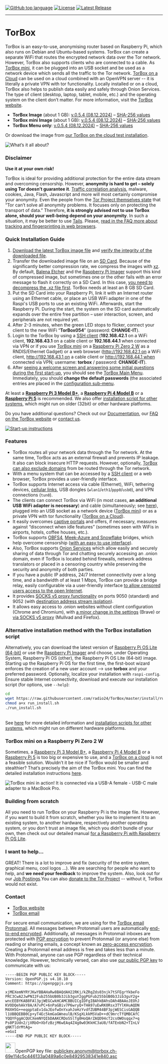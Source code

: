 [![GitHub top language](https://img.shields.io/github/languages/top/radio24/torbox.svg?style=flat-square)](https://github.com/radio24/torbox/search?l=Shell)
[![License](https://img.shields.io/github/license/radio24/torbox.svg?style=flat-square)](https://github.com/radio24/TorBox/blob/master/LICENSE)
[![Latest Release](https://img.shields.io/github/release/radio24/torbox.svg?style=flat-square)](https://github.com/radio24/TorBox/releases/latest)
- - -
# TorBox
TorBox is an easy-to-use, anonymising router based on Raspberry Pi, which also runs on Debian and Ubuntu-based systems. TorBox can create a separate WiFi that routes the encrypted network data over the Tor network. However, TorBox also supports clients who are connected to a cable. As [TorBox mini](https://www.torbox.ch/?page_id=3544), it can be plugged into an USB socket and be used as a network device which sends all the traffic to the Tor network. [TorBox on a Cloud](https://www.torbox.ch/?page_id=3687) can be used on a cloud combined with an OpenVPN server -- it is literally a private VPN with tor functionality. Locally installed or on a cloud, TorBox also helps to publish data easily and safely through Onion Services. The type of client (desktop, laptop, tablet, mobile, etc.) and the operating system on the client don’t matter. For more information, visit the [TorBox website](https://www.torbox.ch).

* **TorBox Image** (about 1 GB): [v.0.5.4 (08.12.2024)](https://www.torbox.ch/data/torbox-20241208-v054.img.xz) – [SHA-256 values](https://www.torbox.ch/?page_id=1128)<br />
* **TorBox mini Image** (about 1 GB): [v.0.5.4 (08.12.2024)](https://www.torbox.ch/data/torbox-mini-20241208-v054.img.xz) – [SHA-256 values](https://www.torbox.ch/?page_id=1128)<br />
* **TorBox Menu only**: [v.0.5.4 (08.12.2024)](https://www.torbox.ch/data/torbox054-20241208.zip) – [SHA-256 values](https://www.torbox.ch/?page_id=1128)<br />

Or download the image from [our TorBox on the cloud test installation](http://x63xkeiw3cgczc6lcwf62aoe35rp6hfcz3mympmuha7xhj63qdf3ngid.onion/).

![What’s it all about?](https://www.torbox.ch/wp-content/uploads/2019/01/TorBox400-e1548096878388.jpg)

### Disclaimer
**Use it at your own risk!**

TorBox is ideal for providing additional protection for the entire data stream and overcoming censorship. However, **anonymity is hard to get – solely using Tor doesn’t guarantee it**. [Traffic correlation analysis](https://www.torbox.ch/?p=3634), malware, cookies, Java, Flash, Javascript and more will most certainly compromise your anonymity. Even the people from the [Tor Project themselves state](https://2019.www.torproject.org/about/overview.html.en#stayinganonymous) that “Tor can’t solve all anonymity problems. It focuses only on protecting the transport of data.” Therefore, **it is strongly advised not to use TorBox alone, should your well-being depend on your anonymity**. In such a situation, it may be better to use [Tails](https://tails.net/). Please, [read in the FAQ more about tracking and fingerprinting in web browsers](https://www.torbox.ch/?page_id=112#can-tor-protect-me-against-tracking-andor-fingerprinting-in-web-browser-to-guaranty-my-anonymity-accessing-a-website).

### Quick Installation Guide
1. [Download the latest TorBox image file](https://www.torbox.ch/data/torbox-20241208-v054.img.xz) and [verify the integrity of the downloaded file](https://www.torbox.ch/?page_id=1128).
2. Transfer the downloaded image file on an [SD Card](https://en.wikipedia.org/wiki/Secure_Digital). Because of the significantly better compression rate, we compress the images with [xz](https://en.wikipedia.org/wiki/XZ_Util). By default, [Balena Etcher](https://etcher.balena.io/) and the [Raspberry Pi Imager](https://www.raspberrypi.com/software/) support this kind of compressed image, but sometimes one or the other fails with an error message to flash it correctly on a SD Card. In this case, [you need to decompress the .xz file first](https://www.perplexity.ai/search/how-can-i-decompress-a-xz-file-72DH3Nq1Q5quofx8wu02SQ#0). TorBox needs at least an 8 GB SD Card.
3. Put the SD Card into your Raspberry Pi, link it with an Internet router using an Ethernet cable, or place an USB WiFi adapter in one of the Raspi's USB ports to use an existing WiFi. Afterwards, start the Raspberry Pi. During the start, the system on the SD card automatically expands over the entire free partition – user interaction, screen, and peripherals are not required yet.
4. After 2-3 minutes, when the green LED stops to flicker, connect your client to the new WiFi “**TorBox054**” (password: **CHANGE-IT**).
5. Login to the TorBox by using a [SSH client](https://www.torbox.ch/?page_id=112#how-can-i-access-the-torbox-menu) (**192.168.42.1** on a WiFi client, **192.168.43.1** on a cable client or **192.168.44.1** when connected via VPN or if you use [TorBox mini](https://www.torbox.ch/?page_id=3544) on a [Raspberry Pi Zero 2 W](https://www.raspberrypi.com/products/raspberry-pi-zero-2-w/) as a RNDIS/Ethernet Gadget) or a web browser (http://192.168.42.1 on a WiFi client, http://192.168.43.1 on a cable client or http://192.168.44.1 when connected via VPN; username: **torbox** / password: **CHANGE-IT**).
6. After [seeing a welcome screen and answering some initial questions during the first start-up](https://www.torbox.ch/?page_id=2637), you should see the [TorBox Main Menu](https://www.torbox.ch/?page_id=775). Immediately, you should **change the default passwords** (the associated entries are placed in the [configuration sub-menu](https://www.torbox.ch/?page_id=875).

At least a **[Raspberry Pi 3 Model B+](https://www.raspberrypi.org/products/raspberry-pi-3-model-b-plus/)**, a **[Raspberry Pi 4 Model B](https://www.raspberrypi.org/products/raspberry-pi-4-model-b/)** or a **[Raspberry Pi 5](https://www.raspberrypi.com/products/raspberry-pi-5/)** is recommended. We also offer [installation script for other systems](https://www.torbox.ch/?page_id=1168), which might run on older (32bit) or other hardware platforms.

Do you have additional questions? Check out our [Documentation](https://www.torbox.ch/?page_id=775), our [FAQ on the TorBox website](https://www.torbox.ch/?page_id=112) or [contact us](mailto:anonym@torbox.ch).

[![Start-up instructions](https://www.torbox.ch/wp-content/uploads/2023/07/TorBox-A5-RPI4-053-e1689046694198.png)](https://www.torbox.ch/wp-content/uploads/2023/07/TorBox-A5-RPI4-053.png)

### Features
* TorBox routes all your network data through the Tor network. At the same time, TorBox acts as an external firewall and prevents IP leakage. It also can block insecure HTTP requests. However, optionally, [TorBox can also exclude domains](https://www.torbox.ch/?page_id=3445) from be routed through the Tor network.
* With a menu system that can be accessed by a [SSH client](https://www.torbox.ch/?page_id=112#how-can-i-access-the-torbox-menu) or a web browser, TorBox provides a user-friendly interface.
* TorBox supports Internet access via cable (Ethernet), WiFi, tethering devices, [cellular links](https://www.torbox.ch/?page_id=1030), USB dongles (`wlan1`/`eth1`/`ppp0`/`usb0`), and VPN connections (`tun0`).
* The clients can connect TorBox via WiFi (in most cases, **an additional USB WiFi adapter is necessary**) and cable (simultaneously; see [here](https://www.torbox.ch/?page_id=775)), plugged into an USB socket as a network device ([TorBox mini](https://www.torbox.ch/?page_id=3544)) or as a private VPN with tor functionality ([TorBox on a Cloud](https://www.torbox.ch/?page_id=3687)).
* It easily overcomes [captive portals](https://en.wikipedia.org/wiki/Captive_portal) and offers, if necessary, measures against “disconnect when idle features” (sometimes seen with WiFis in airports, hotels, coffee houses, etc.).
* TorBox supports [OBFS4](https://2019.www.torproject.org/docs/pluggable-transports.html), [Meek-Azure and Snowflake](https://tb-manual.torproject.org/circumvention/) bridges, which help overcome censorship ([with an easy to use interface](https://www.torbox.ch/?page_id=797)).
* Also, TorBox supports [Onion Services](https://community.torproject.org/onion-services/) which allow easily and securely sharing of data through Tor and chatting securely accessing an .onion domain, even if TorBox is located behind firewalls, network address translators or placed in a censoring country while preserving the security and anonymity of both parties.
* If you have a public IP address, 24/7 Internet connectivity over a long time, and a bandwidth of at least 1 Mbps, TorBox can provide a bridge relay, easily configurable via a user-friendly interface [to allow censored users access to the open Internet](https://blog.torproject.org/run-tor-bridges-defend-open-internet).
* It provides [SOCKS v5 proxy functionality](https://en.wikipedia.org/wiki/SOCKS) on ports 9050 (standard) and 9052 (with [destination address stream isolation](https://tails.boum.org/contribute/design/stream_isolation/)).
* It allows easy access to .onion websites without client configuration (Chrome and Chromium), with [a minor change in the settings](https://www.torbox.ch/?page_id=112#when-i-start-the-tor-bowser-or-when-i-open-a-window-with-tor-on-brave-both-running-on-a-client-device-of-the-torbox-i-cannot-connect-to-the-tor-network-the-same-happens-if-im-using-tails-behind-a-torbox) (Brave) or [via SOCKS v5 proxy](https://www.torbox.ch/?page_id=112#SOCKS) (Mullvad and Firefox).

### Alternative installation method with the TorBox installation script
Alternatively, you can download the latest version of [Raspberry Pi OS Lite (64-bit)](https://www.raspberrypi.com/software/operating-systems/#raspberry-pi-os-64-bit) or use the [Raspberry Pi Imager](https://github.com/raspberrypi/rpi-imager/releases) and choose, under Operating System, Raspberry Pi OS (other), the Raspberry Pi OS Lite (64-bit) image. Starting up the Raspberry Pi OS for the first time, the first-boot wizard enforces the creation of a new user account –> use **torbox** and your preferred password. Optionally, localize your installation with `raspi-config`. Ensure stable Internet connectivity, download and execute our installation script (for options, use ```--help```):
```bash
cd
wget https://raw.githubusercontent.com/radio24/TorBox/master/install/run_install.sh
chmod a+x run_install.sh
./run_install.sh
```
\
See [here](https://www.torbox.ch/?page_id=1168) for more detailed information and [installation scripts for other systems](https://www.torbox.ch/?page_id=1168#others), which might run on different hardware platforms.

### TorBox mini on a Raspberry Pi Zero 2 W ###
Sometimes, a [Raspberry Pi 3 Model B+](https://www.raspberrypi.org/products/raspberry-pi-3-model-b-plus/), a [Raspberry Pi 4 Model B](https://www.raspberrypi.org/products/raspberry-pi-4-model-b/) or a [Raspberry Pi 5](https://www.raspberrypi.com/products/raspberry-pi-5/) is too big or expensive to use, and a [TorBox on a cloud](https://www.torbox.ch/?page_id=3687) is not a feasible solution. Wouldn’t it be nice if TorBox would be smaller and stealthier? That’s precisely the aim of the TorBox mini. You can find the detailed installation instructions [here](https://www.torbox.ch/?page_id=3544).

![TorBox mini in action! It is connected via a USB-A female - USB-C male adapter to a MacBook Pro.](https://www.torbox.ch/wp-content/uploads/2024/04/IMG_8288-e1712487498369.jpg)

### Building from scratch
All you need to run TorBox on your Raspberry Pi is the image file. However, if you want to build it from scratch, whether you like to implement it to an existing system, to another hardware, respectively another operating system, or you don’t trust an image file, which you didn’t bundle of your own, then check out our detailed manual [for a Raspberry Pi with Raspberry Pi OS Lite](https://www.torbox.ch/?page_id=205).

### I want to help...
GREAT! There is a lot to improve and fix (security of the entire system, graphical menu, cool logos ...). We are searching for people who want to help, and **we need your feedback** to improve the system. Also, look out for our [Job Postings](https://github.com/radio24/TorBox/discussions/categories/job-posting).You can also [donate to the Tor Project](https://donate.torproject.org) -- without it, TorBox would not exist.

### Contact
* [TorBox website](https://www.torbox.ch)
* [TorBox email](mailto:anonym@torbox.ch)

For secure email communication, we are using for the [TorBox email](mailto:anonym@torbox.ch) [Protonmail](https://protonmail.com). All messages between Protonmail users are automatically [end-to-end encrypted](https://protonmail.com/blog/what-is-end-to-end-encryption/). Additionally, all messages in Protonmail inboxes are protected with [PGP encryption](https://en.wikipedia.org/wiki/Pretty_Good_Privacy) to prevent Protonmail (or anyone else) from reading or sharing emails, a concept known as [zero-access encryption](https://protonmail.com/blog/zero-access-encryption/). Creating a Protonmail email address is free and takes less than a minute. With Protonmail, anyone can use PGP regardless of their technical knowledge. However, technically versed, can also use [our public PGP key](https://raw.githubusercontent.com/radio24/TorBox/master/PUBLICKEY.asc) to communicate with us:

```
-----BEGIN PGP PUBLIC KEY BLOCK-----
Version: OpenPGP.js v4.10.10
Comment: https://openpgpjs.org

xjMEXemNYRYJKwYBBAHaRw8BAQdAH22RKj/kZRqZds03njk7tSFEgrYkbeFo
PRC3CwA2JwPNI2Fub255bUB0b3Jib3guY2ggPGFub255bUB0b3Jib3guY2g+
wncEEBYKAB8FAl3pjWEGCwkHCAMCBBUICgIDFgIBAhkBAhsDAh4BAAoJEOhJ
KVODQehAkY8A/A7vPC+6nPaGBiv7P6wryQ+THA97uEwRK0Rsx3TYlKHuAQDN
M4XH5G++eqqptaEv1daJEofwOnYxahJoHzYvdfZUBM44BF3pjWESCisGAQQB
l1UBBQEBB0Cp+yT4Ec5kmGaGWneulB/KSgXLkkMSVaD++dC9mrcTfQMBCAfC
YQQYFggACQUCXemNYQIbDAAKCRDoSSlTg0HoQArZAQD94cT2csOWOsqqx7+q
Ps0P1Udn2/jXRbO+XbfzBzjM6wEAq4Z4g0w03KkHC3aU8/fATEnbN2+TInLV
gNKTldrMtAg=
=eGoI
-----END PGP PUBLIC KEY BLOCK-----
```

<img src="https://www.torbox.ch/wp-content/uploads/2021/08/pgp_asc-e1628022322939.jpeg" width="32" height="32">OpenPGP key file: [publickey.anonym@torbox.ch-69e114c5c446133a0489a6c0e84929538341e840.asc](https://torbox.ch/data/publickey.anonym@torbox.ch-69e114c5c446133a0489a6c0e84929538341e840.asc)
